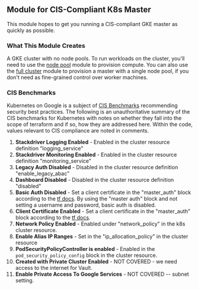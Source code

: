 ## Module for CIS-Compliant K8s Master

This module hopes to get you running a CIS-compliant GKE master as
quickly as possible.

### What This Module Creates

A GKE cluster with no node pools. To run workloads on the cluster,
you'll need to use the [node pool](../k8s-node-pool) module to
provision compute. You can also use the [full cluster](../k8s) module
to provision a master with a single node pool, if you don't need as
fine-grained control over worker machines.

### CIS Benchmarks

Kubernetes on Google is a subject of [CIS Benchmarks](https://learn.cisecurity.org/benchmarks)
recommending security best practices. The following is an unauthoritative
summary of the CIS benchmarks for Kubernetes with notes on whether they fall
into the scope of terraform and if so, how they are addressed here. Within
the code, values relevant to CIS compliance are noted in comments.

1. **Stackdriver Logging Enabled** - Enabled in the cluster resource definition "logging_service"
1. **Stackdriver Monitoring Enabled** - Enabled in the cluster resource definition "monitoring_service"
1. **Legacy Auth Disabled** - Disabled in the cluster resource definition "enable_legacy_abac"
1. **Dashboard Disabled** - Disabled in the cluster resource definition "disabled"
1. **Basic Auth Disabled** - Set a client certificate in the "master_auth" block according to the [tf docs](https://www.terraform.io/docs/providers/google/r/container_cluster.html#master_auth). By using the "master auth" block and not setting a username and password, basic auth is disabled.
1. **Client Certificate Enabled** - Set a client certificate in the "master_auth" block according to the [tf docs](https://www.terraform.io/docs/providers/google/r/container_cluster.html#master_auth).
1. **Network Policy Enabled** - Enabled under "network_policy" in the k8s cluster resource.
1. **Enable Alias IP Ranges** - Set in the "ip_allocation_policy" in the cluster resource
1. **PodSecurityPolicyController is enabled** - Enabled in the `pod_security_policy_config` block in the cluster resource.
1. **Created with Private Cluster Enabled** - NOT COVERED - we need access to the internet for Vault.
1. **Enable Private Access To Google Services** - NOT COVERED -- subnet setting.
